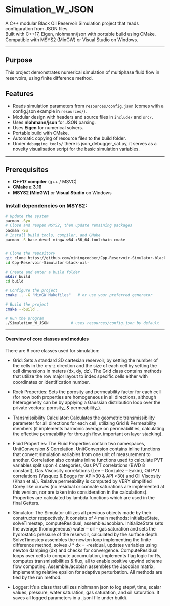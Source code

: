# Simulation_W_JSON

A C++ modular Black Oil Reservoir Simulation project that reads configuration from JSON files.  
Built with C++17, Eigen, nlohmann/json with portable build using CMake. Compatible with MSYS2 (MinGW) or Visual Studio on Windows.

---

## Purpose

This project demonstrates numerical simulation of multiphase fluid flow in reservoirs, using finite difference method.

## Features

- Reads simulation parameters from `resources/config.json` (comes with a config.json example in `resources/`).
- Modular design with headers and source files in `include/` and `src/`.
- Uses **nlohmann/json** for JSON parsing.
- Uses **Eigen** for numerical solvers.
- Portable build with CMake.
- Automatic copying of resource files to the build folder.
- Under `debugging_tools/` there is json_debugger_sat.py, it serves as a novelty visualisation script for the basic simulation variables.

---

## Prerequisites

- **C++17 compiler** (g++ / MSVC)  
- **CMake ≥ 3.16**  
- **MSYS2 (MinGW)** or **Visual Studio** on Windows  

### Install dependencies on MSYS2:

```bash
# Update the system
pacman -Syu
# Close and reopen MSYS2, then update remaining packages
pacman -Su
# Install build tools, compiler, and CMake
pacman -S base-devel mingw-w64-x86_64-toolchain cmake


# Clone the repository
git clone https://github.com/miningcodber/Cpp-Reservoir-Simulator-black-oil-.git
cd Cpp-Reservoir-Simulator-black-oil-

# Create and enter a build folder
mkdir build
cd build

# Configure the project
cmake .. -G "MinGW Makefiles"   # or use your preferred generator

# Build the project
cmake --build .

# Run the program
./Simulation_W_JSON          # uses resources/config.json by default
```
---

#### Overview of core classes and modules

There are 6 core classes used for simulation:

- Grid:
Sets a standard 3D cartesian reservoir, by setting the number of the cells in the x-y-z direction and the size of each cell by setting the cell dimensions in meters (dx, dy, dz). The Grid class contains methods that utilize the row major layout to index specific cells either with coordinates or identification number.

- Rock Properties:
Sets the porosity and permeability factor for each cell (for now both properties are homogeneous in all directions, although heterogeneity can be by applying a Gaussian distribution loop over the private vectors: porosity_ & permeability_).

- Transmissibility Calculator:
Calculates the geometric transmissibility parameter for all directions for each cell, utilizing Grid & Permeability members (it implements harmonic average on permeabilities, calculating the effective permeability for through flow, important on layer stacking).

- Fluid Properties:
The Fluid Properties contain two namespaces, UnitConversion & Correlation. UnitConversion contains inline functions that convert simulation variables from one unit of measurement to another. Correlation also contains inline functions used to calculate PVT variables split upon 4 categories, Gas PVT correlations (BWD 8 constant), Gas Viscosity correlations  (Lee – Gonzalez – Eakin), Oil PVT correlations (Vasquez & Beggs for API<30 & API >30) and Oil Viscosity (Khan et al.). Relative permeability is computed by VERY simplified Corey like curves (no residual  or connate saturations are implemented at this version, nor are taken into consideration in the calculations). Properties are calculated by lambda functions which are used in the final Getters.

- Simulator:
The Simulator utilizes all previous objects made by their constructor respectively. It consists of 4 main methods: initializeState, solveTimestep, computeResidual, assembleJacobian. InitializeState sets the average (homogeneous) water – oil – gas saturation and sets the hydrostatic pressure of the reservoir, calculated by the surface depth. SolveTimestep assembles the newton loop implementing the finite difference method, solves J * dx = -residual, updates variables using newton damping (dx) and checks for convergence. ComputeResidual loops over cells to compute accumulation, implements flag logic for Rs, computes transmissibilities & flux, all to enable positive upwind scheme flow computing. AssembleJacobian assembles the Jacobian matrix, implementing relative epsilon for adaptive perturbation. All methods are tied by the run method.

- Logger:
It’s a class that utilizes nlohmann json to log step#, time, scalar values, pressure, water saturation, gas saturation, and oil saturation. It saves all logged parameters in a .jsonl file under build/.